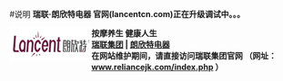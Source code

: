 #说明
<b>瑞联·朗欣特电器
官网(lancentcn.com)正在升级调试中。。。
<body>
    <div>        
        <div class="host-top">
           <b> <div style="float: left;">
                <img src="./lancent_TopFiles/lancent-144-60.png" border="0" />
            </div>
            <div class="host-top-title">
				按摩养生 健康人生
            </div>
            <div class="host-top-right"><a href="http://www.reliancejk.com/" target="_blank">瑞联集团</a> | <a href="http://www.lancentcn.com/" target="_blank">朗欣特电器</a>
          </b></div>
        </div>
<div>
在<b>网站维护期间</b>，请直接访问<b>瑞联集团官网</b>
（<b>网址： <a href="http://www.reliancejk.com/index.php">www.reliancejk.com/index.php</a> </b>）	</div>		
